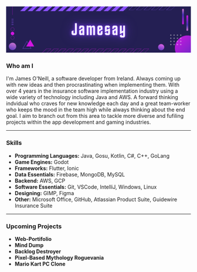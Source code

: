 

![Cover](assets/Jamesay.png)

### Who am I

I'm James O'Neill, a software developer from Ireland. Always coming up with new ideas and then procrastinating when implementing them. With over 4 years in the insurance software implementation industry using a wide variety of technology including Java and AWS. A forward thinking indvidual who craves for new knowledge each day and a great team-worker who keeps the mood in the team high while always thinking about the end goal. I aim to branch out from this area to tackle more diverse and fufiling projects within the app development and gaming industries.

-------------
### Skills

- **Programming Languages:** Java, Gosu, Kotlin, C#, C++, GoLang
- **Game Engines:** Godot
- **Frameworks:** Flutter, Ionic
- **Data Essentials:** Firebase, MongoDB, MySQL
- **Backend:** AWS, GCP
- **Software Essentials:** Git, VSCode, IntelliJ, Windows, Linux
- **Designing:** GIMP, Figma
- **Other:** Microsoft Office, GitHub, Atlassian Product Suite, Guidewire Insurance Suite

-------------
### Upcoming Projects

- **Web-Portifolio** <!-- -> ⚠️ IN-PROGRESS ⚠️ -->
- **Mind Dump** <!-- -> ⚠️ IN-PROGRESS ⚠️ -->
- **Backlog Destroyer**
- **Pixel-Based Mythology Roguevania**
- **Mario Kart PC Clone**
